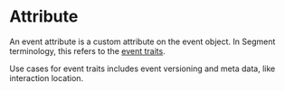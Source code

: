 # Attribute

An event attribute is a custom attribute on the event object. In Segment terminology, this refers to the [event traits](https://segment.com/docs/connections/spec/track/#sending-traits-in-a-track-call---destination-actions).

Use cases for event traits includes event versioning and meta data, like interaction location.

